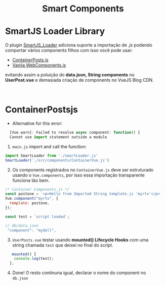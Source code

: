<h1 align="center">Smart Components</h1>

# SmartJS Loader Library

O plugin [SmartJS_Loader](https://github.com/geraldotech/DevMap/tree/main/Vue/SmartJS_Loader) adiciona suporte a importação de _.js_ podendo comportar vários components filhos com isso você pode usar:

- [ContainerPosts.js](#ContainerPostsjs)
- [Vanila WebComponents.js](https://github.com/geraldotech/DevMap/tree/main/JavaScript/assets/thread/Web-Components)

evitando assim a poluição do **data.json, String components** no **UserPost.vue** e demasiada criação de components no VueJS Blog CDN.

&nbsp;
&nbsp;
&nbsp;

#

# ContainerPostsjs

- Alternative for this error:

```js
  [Vue warn]: Failed to resolve async component: function() {
  Cannot use import statement outside a module
```

1. `main.js` import and call the function:

```js
import SmartLoader from './smartLoader.js'
SmartLoader('./src/components/ContainerVue.js')
```

2. Os components registrados no `ContainerVue.js` deve ser estruturado usando o `Vue.components`, por isso essa importação transparente funciona tão bem.

```js
/* Container Components.js */
const postone = `<p>Hello from Imported String template.js 'myrtx'</p>`;
Vue.component("myrtx", {
  template: postone,
});

const test = `script loaded`;

// db/data.json
 "component": "mydell",
```

3. `UserPosts.vue` testar usando **mounted() Lifecycle Hooks** com uma string chamada `test` que deixei no final do script.

```js
   mounted() {
    console.log(test);
  },
```

4. Done! O resto continuna igual, declarar o nome do component no `db.json`
